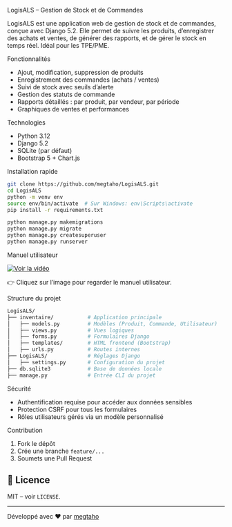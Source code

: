 LogisALS – Gestion de Stock et de Commandes

LogisALS est une application web de gestion de stock et de commandes, conçue avec Django 5.2. Elle permet de suivre les produits, d’enregistrer des achats et ventes, de générer des rapports, et de gérer le stock en temps réel. Idéal pour les TPE/PME.

Fonctionnalités

- Ajout, modification, suppression de produits
- Enregistrement des commandes (achats / ventes)
- Suivi de stock avec seuils d’alerte
- Gestion des statuts de commande
- Rapports détaillés : par produit, par vendeur, par période
- Graphiques de ventes et performances

Technologies

- Python 3.12
- Django 5.2
- SQLite (par défaut)
- Bootstrap 5 + Chart.js

Installation rapide

```bash
git clone https://github.com/megtaho/LogisALS.git
cd LogisALS
python -m venv env
source env/bin/activate  # Sur Windows: env\Scripts\activate
pip install -r requirements.txt

python manage.py makemigrations
python manage.py migrate
python manage.py createsuperuser
python manage.py runserver
```
Manuel utilisateur

[![Voir la vidéo](https://img.youtube.com/vi/ID_YOUTUBE/maxresdefault.jpg)](https://youtu.be/E5V-TxTaRu0)

👉 Cliquez sur l’image pour regarder le manuel utilisateur.

Structure du projet

```bash
LogisALS/
├── inventaire/           # Application principale
│   ├── models.py         # Modèles (Produit, Commande, Utilisateur)
│   ├── views.py          # Vues logiques
│   ├── forms.py          # Formulaires Django
│   ├── templates/        # HTML frontend (Bootstrap)
│   ├── urls.py           # Routes internes
├── LogisALS/             # Réglages Django
│   ├── settings.py       # Configuration du projet
├── db.sqlite3            # Base de données locale
├── manage.py             # Entrée CLI du projet
```

Sécurité

- Authentification requise pour accéder aux données sensibles
- Protection CSRF pour tous les formulaires
- Rôles utilisateurs gérés via un modèle personnalisé


Contribution

1. Fork le dépôt
2. Crée une branche `feature/...`
3. Soumets une Pull Request

## 📄 Licence

MIT – voir `LICENSE`.

---

Développé avec ❤️ par [megtaho](https://github.com/megtaho)   
